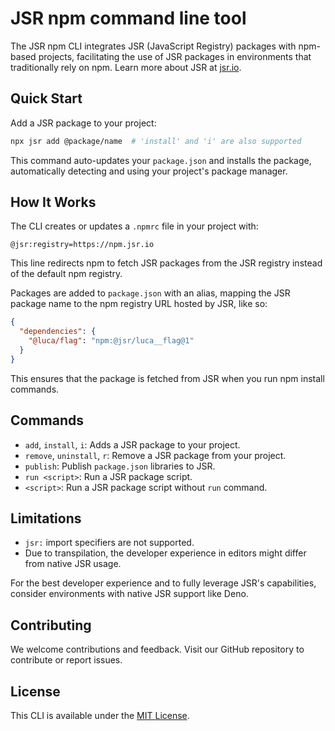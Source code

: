 # JSR npm command line tool

The JSR npm CLI integrates JSR (JavaScript Registry) packages with npm-based
projects, facilitating the use of JSR packages in environments that
traditionally rely on npm. Learn more about JSR at [jsr.io](https://jsr.io).

## Quick Start

Add a JSR package to your project:

```sh
npx jsr add @package/name  # 'install' and 'i' are also supported
```

This command auto-updates your `package.json` and installs the package,
automatically detecting and using your project's package manager.

## How It Works

The CLI creates or updates a `.npmrc` file in your project with:

```
@jsr:registry=https://npm.jsr.io
```

This line redirects npm to fetch JSR packages from the JSR registry instead of
the default npm registry.

Packages are added to `package.json` with an alias, mapping the JSR package name
to the npm registry URL hosted by JSR, like so:

```json
{
  "dependencies": {
    "@luca/flag": "npm:@jsr/luca__flag@1"
  }
}
```

This ensures that the package is fetched from JSR when you run npm install
commands.

## Commands

- `add`, `install`, `i`: Adds a JSR package to your project.
- `remove`, `uninstall`, `r`: Remove a JSR package from your project.
- `publish`: Publish `package.json` libraries to JSR.
- `run <script>`: Run a JSR package script.
- `<script>`: Run a JSR package script without `run` command.

## Limitations

- `jsr:` import specifiers are not supported.
- Due to transpilation, the developer experience in editors might differ from
  native JSR usage.

For the best developer experience and to fully leverage JSR's capabilities,
consider environments with native JSR support like Deno.

## Contributing

We welcome contributions and feedback. Visit our GitHub repository to contribute
or report issues.

## License

This CLI is available under the
[MIT License](https://opensource.org/licenses/MIT).
